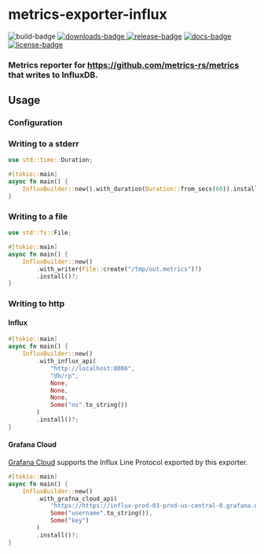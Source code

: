 # metrics-exporter-influx


![build-badge][] [![downloads-badge][] ![release-badge][]][crate] [![docs-badge][]][docs] [![license-badge][]](#license)

[build-badge]: https://img.shields.io/github/actions/workflow/status/sevco/metrics-exporter-influx/ci.yml?branch=main
[downloads-badge]: https://img.shields.io/crates/d/metrics-exporter-influx.svg
[release-badge]: https://img.shields.io/crates/v/metrics-exporter-influx.svg
[license-badge]: https://img.shields.io/crates/l/metrics-exporter-influx.svg
[docs-badge]: https://docs.rs/metrics-exporter-influx/badge.svg
[crate]: https://crates.io/crates/metrics-exporter-influx
[docs]: https://docs.rs/metrics-exporter-influx


### Metrics reporter for https://github.com/metrics-rs/metrics that writes to InfluxDB.

## Usage

### Configuration

### Writing to a stderr

```rust
use std::time::Duration;

#[tokio::main]
async fn main() {
    InfluxBuilder::new().with_duration(Duration::from_secs(60)).install()?;
}
```

### Writing to a file
```rust
use std::fs::File;

#[tokio::main]
async fn main() {
    InfluxBuilder::new()
        .with_writer(File::create("/tmp/out.metrics")?)
        .install()?;
}

```

### Writing to http

#### Influx

```rust
#[tokio::main]
async fn main() {
    InfluxBuilder::new()
        .with_influx_api(
            "http://localhost:8086",
            "db/rp",
            None,
            None,
            None,
            Some("ns".to_string())
        )
        .install()?;
}
```

#### Grafana Cloud

[Grafana Cloud](https://grafana.com/docs/grafana-cloud/data-configuration/metrics/metrics-influxdb/push-from-telegraf/) 
supports the Influx Line Protocol exported by this exporter.

```rust
#[tokio::main]
async fn main() {
    InfluxBuilder::new()
        .with_grafna_cloud_api(
            "https://https://influx-prod-03-prod-us-central-0.grafana.net/api/v1/push/influx/write",
            Some("username".to_string()),
            Some("key")
        )
        .install()?;
}
```